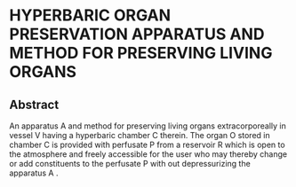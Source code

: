 # HYPERBARIC ORGAN PRESERVATION APPARATUS AND METHOD FOR PRESERVING LIVING ORGANS

## Abstract
An apparatus A and method for preserving living organs extracorporeally in vessel V having a hyperbaric chamber C therein. The organ O stored in chamber C is provided with perfusate P from a reservoir R which is open to the atmosphere and freely accessible for the user who may thereby change or add constituents to the perfusate P with out depressurizing the apparatus A .